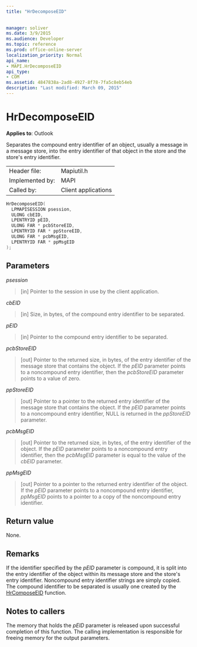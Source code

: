 ```yaml
---
title: "HrDecomposeEID"
 
 
manager: soliver
ms.date: 3/9/2015
ms.audience: Developer
ms.topic: reference
ms.prod: office-online-server
localization_priority: Normal
api_name:
- MAPI.HrDecomposeEID
api_type:
- COM
ms.assetid: 4847838a-2ad8-4927-8f78-7fa5c8eb54eb
description: "Last modified: March 09, 2015"
---
```


# HrDecomposeEID

  
  
**Applies to**: Outlook 
  
Separates the compound entry identifier of an object, usually a message in a message store, into the entry identifier of that object in the store and the store's entry identifier.
  
|||
|:-----|:-----|
|Header file:  <br/> |Mapiutil.h  <br/> |
|Implemented by:  <br/> |MAPI  <br/> |
|Called by:  <br/> |Client applications  <br/> |
   
```cpp
HrDecomposeEID(
  LPMAPISESSION psession,
  ULONG cbEID,
  LPENTRYID pEID,
  ULONG FAR * pcbStoreEID,
  LPENTRYID FAR * ppStoreEID,
  ULONG FAR * pcbMsgEID,
  LPENTRYID FAR * ppMsgEID
);
```

## Parameters

 _psession_
  
> [in] Pointer to the session in use by the client application. 
    
 _cbEID_
  
> [in] Size, in bytes, of the compound entry identifier to be separated. 
    
 _pEID_
  
> [in] Pointer to the compound entry identifier to be separated. 
    
 _pcbStoreEID_
  
> [out] Pointer to the returned size, in bytes, of the entry identifier of the message store that contains the object. If the  _pEID_ parameter points to a noncompound entry identifier, then the  _pcbStoreEID_ parameter points to a value of zero. 
    
 _ppStoreEID_
  
> [out] Pointer to a pointer to the returned entry identifier of the message store that contains the object. If the  _pEID_ parameter points to a noncompound entry identifier, NULL is returned in the  _ppStoreEID_ parameter. 
    
 _pcbMsgEID_
  
> [out] Pointer to the returned size, in bytes, of the entry identifier of the object. If the  _pEID_ parameter points to a noncompound entry identifier, then the  _pcbMsgEID_ parameter is equal to the value of the  _cbEID_ parameter. 
    
 _ppMsgEID_
  
> [out] Pointer to a pointer to the returned entry identifier of the object. If the  _pEID_ parameter points to a noncompound entry identifier,  _ppMsgEID_ points to a pointer to a copy of the noncompound entry identifier. 
    
## Return value

None.
  
## Remarks

If the identifier specified by the  _pEID_ parameter is compound, it is split into the entry identifier of the object within its message store and the store's entry identifier. Noncompound entry identifier strings are simply copied. The compound identifier to be separated is usually one created by the [HrComposeEID](hrcomposeeid.md) function. 
  
## Notes to callers

The memory that holds the  _pEID_ parameter is released upon successful completion of this function. The calling implementation is responsible for freeing memory for the output parameters. 
  

